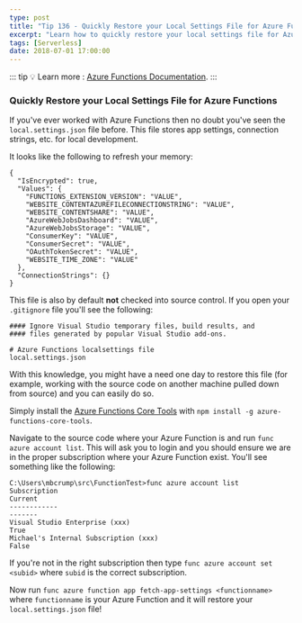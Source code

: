```yaml
---
type: post
title: "Tip 136 - Quickly Restore your Local Settings File for Azure Functions"
excerpt: "Learn how to quickly restore your local settings file for Azure Functions"
tags: [Serverless]
date: 2018-07-01 17:00:00
---
```


::: tip
:bulb: Learn more : [Azure Functions Documentation](https://docs.microsoft.com/azure/azure-functions/?WT.mc_id=docs-azuredevtips-azureappsdev).
:::

### Quickly Restore your Local Settings File for Azure Functions

If you've ever worked with Azure Functions then no doubt you've seen the `local.settings.json` file before. This file stores app settings, connection strings, etc. for local development.

It looks like the following to refresh your memory:

```
{
  "IsEncrypted": true,
  "Values": {
    "FUNCTIONS_EXTENSION_VERSION": "VALUE",
    "WEBSITE_CONTENTAZUREFILECONNECTIONSTRING": "VALUE",
    "WEBSITE_CONTENTSHARE": "VALUE",
    "AzureWebJobsDashboard": "VALUE",
    "AzureWebJobsStorage": "VALUE",
    "ConsumerKey": "VALUE",
    "ConsumerSecret": "VALUE",
    "OAuthTokenSecret": "VALUE",
    "WEBSITE_TIME_ZONE": "VALUE"
  },
  "ConnectionStrings": {}
}
```

This file is also by default **not** checked into source control. If you open your `.gitignore` file you'll see the following:

```
#### Ignore Visual Studio temporary files, build results, and
#### files generated by popular Visual Studio add-ons.

# Azure Functions localsettings file
local.settings.json
```

With this knowledge, you might have a need one day to restore this file (for example, working with the source code on another machine pulled down from source) and you can easily do so.

Simply install the [Azure Functions Core Tools](https://docs.microsoft.com/azure/azure-functions/functions-run-local#install-the-azure-functions-core-tools?WT.mc_id=docs-azuredevtips-azureappsdev) with `npm install -g azure-functions-core-tools`.

Navigate to the source code where your Azure Function is and run `func azure account list`. This will ask you to login and you should ensure we are in the proper subscription where your Azure Function exist. You'll see something like the following:

```
C:\Users\mbcrump\src\FunctionTest>func azure account list
Subscription                                                                 Current
------------                                                                 -------
Visual Studio Enterprise (xxx)                                               True
Michael's Internal Subscription (xxx)                                        False
```

If you're not in the right subscription then type `func azure account set <subid>` where `subid` is the correct subscription.

Now run `func azure function app fetch-app-settings <functionname>` where `functionname` is your Azure Function and it will restore your `local.settings.json` file!

<img :src="$withBase('/files/functioncliappsettings.png')">
